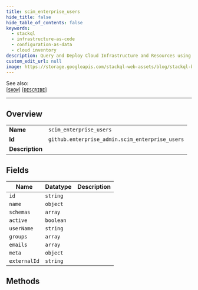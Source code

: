 ```yaml
---
title: scim_enterprise_users
hide_title: false
hide_table_of_contents: false
keywords:
  - stackql
  - infrastructure-as-code
  - configuration-as-data
  - cloud inventory
description: Query and Deploy Cloud Infrastructure and Resources using SQL
custom_edit_url: null
image: https://storage.googleapis.com/stackql-web-assets/blog/stackql-blog-post-featured-image.png
---
```

  
    
See also:   
[[` SHOW `]](/docs/language-spec/show) [[` DESCRIBE `]](/docs/language-spec/describe)  
* * * 
## Overview
<table><tbody>
<tr><td><b>Name</b></td><td><code>scim_enterprise_users</code></td></tr>
<tr><td><b>Id</b></td><td><code>github.enterprise_admin.scim_enterprise_users</code></td></tr>
<tr><td><b>Description</b></td><td></td></tr>
</tbody></table>

## Fields
| Name | Datatype | Description |
| ---- | -------- | ----------- |
| `id` | `string` |  |
| `name` | `object` |  |
| `schemas` | `array` |  |
| `active` | `boolean` |  |
| `userName` | `string` |  |
| `groups` | `array` |  |
| `emails` | `array` |  |
| `meta` | `object` |  |
| `externalId` | `string` |  |
## Methods
